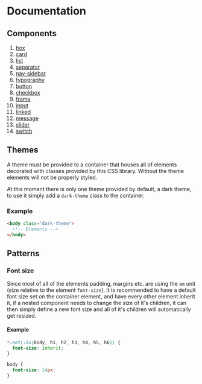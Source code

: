 # Documentation

## Components

1. [box](./components/box.md)
2. [card](./components/card.md)
3. [list](./components/list.md)
4. [separator](./components/separator.md)
5. [nav-sidebar](./components/nav-sidebar.md)
6. [typography](./components/typography.md)
7. [button](./components/button.md)
8. [checkbox](./components/checkbox.md)
9. [frame](./components/frame.md)
10. [input](./components/input.md)
11. [linked](./components/linked.md)
12. [message](./components/message.md)
13. [slider](./components/slider.md)
14. [switch](./components/switch.md)

## Themes

A theme must be provided to a container that houses all of elements decorated with classes provided by this CSS library. Without the theme elements will not be properly styled.

At this moment there is only one theme provided by default, a dark theme, to use it simply add a `dark-theme` class to the container.

### Example

```html
<body class="dark-theme">
  <!-- Elements -->
</body>
```

## Patterns

### Font size

Since most of all of the elements padding, margins etc. are using the `em` unit (size relative to the element `font-size`). It is recommended to have a default font size set on the container element, and have every other element inherit it, if a nested component needs to change the size of it's children, it can then simply define a new font size and all of it's children will automatically get resized.

#### Example

```css
*:not(:is(body, h1, h2, h3, h4, h5, h6)) {
  font-size: inherit;
}

body {
  font-size: 14px;
}
```
